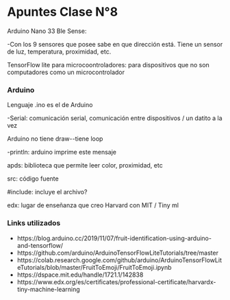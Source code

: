 <h1>Apuntes Clase N°8</h1>
<p>Arduino Nano 33 Ble Sense:</p>
<p>-Con los 9 sensores que posee sabe en que dirección está. Tiene un sensor de luz, temperatura, proximidad, etc.</p>
<p>TensorFlow lite para microcoontroladores: para dispositivos que no son computadores como un microcontrolador</p>
<h3>Arduino</h3>
<p>Lenguaje .ino es el de Arduino</p>
<p>-Serial: comunicación serial, comunicación entre dispositivos / un datito a la vez</p>
<p>Arduino no tiene draw--tiene loop</p>
<p>-println: arduino imprime este mensaje</p>
<p>apds: biblioteca que permite leer color, proximidad, etc</p>
<p>src: código fuente</p>
<p>#include: incluye el archivo?</p>
<p>edx: lugar de enseñanza que creo Harvard con MIT / Tiny ml</p>
<h3>Links utilizados</h3>
<ul>
  <li>https://blog.arduino.cc/2019/11/07/fruit-identification-using-arduino-and-tensorflow/</li>
  <li>https://github.com/arduino/ArduinoTensorFlowLiteTutorials/tree/master</li>
  <li>https://colab.research.google.com/github/arduino/ArduinoTensorFlowLiteTutorials/blob/master/FruitToEmoji/FruitToEmoji.ipynb </li>
  <li>https://dspace.mit.edu/handle/1721.1/142838</li>
  <li>https://www.edx.org/es/certificates/professional-certificate/harvardx-tiny-machine-learning</li>
</ul>
